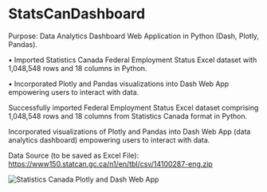# StatsCanDashboard

Purpose: Data Analytics Dashboard Web Application in Python (Dash, Plotly, Pandas).

• Imported Statistics Canada Federal Employment Status Excel dataset with 1,048,548 rows and 18 columns in Python.

• Incorporated Plotly and Pandas visualizations into Dash Web App empowering users to interact with data.

Successfully imported Federal Employment Status Excel dataset comprising 1,048,548 rows and 18 columns from Statistics Canada format in Python. 

Incorporated visualizations of Plotly and Pandas into Dash Web App (data analytics dashboard) empowering users to interact with data.

Data Source (to be saved as Excel File): https://www150.statcan.gc.ca/n1/en/tbl/csv/14100287-eng.zip

![Statistics Canada Plotly and Dash Web App ](https://github.com/haanisyed/StatisticsCanadaEmploymentStatusDataWebApp/assets/116673121/5a16d922-cde1-4b3c-bd99-215758920e5e)
